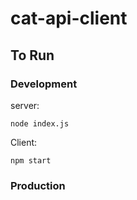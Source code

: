 # cat-api-client  

## To Run

### Development
server:  

`node index.js`

Client:  

`npm start`

### Production
